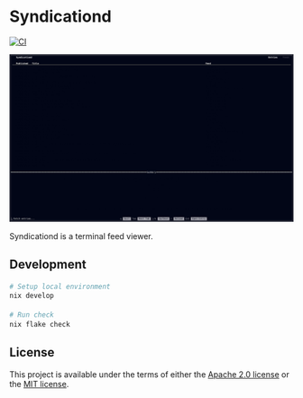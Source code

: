 # Syndicationd

[![CI](https://github.com/ymgyt/syndicationd/actions/workflows/ci.yaml/badge.svg)](https://github.com/ymgyt/syndicationd/actions/workflows/ci.yaml)

![Demo](./demo.gif)

Syndicationd is a terminal feed viewer.

## Development

```sh
# Setup local environment
nix develop

# Run check
nix flake check
```

## License

This project is available under the terms of either the [Apache 2.0 license](./LICENSE-APACHE) or the [MIT license](./LICENSE-MIT).
